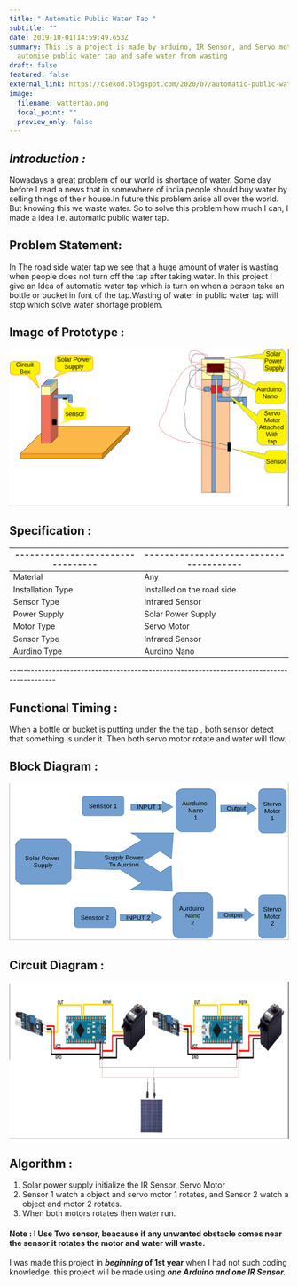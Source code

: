 ```yaml
---
title: " Automatic Public Water Tap "
subtitle: ""
date: 2019-10-01T14:59:49.653Z
summary: This is a project is made by arduino, IR Sensor, and Servo motor which
  automise public water tap and safe water from wasting
draft: false
featured: false
external_link: https://csekod.blogspot.com/2020/07/automatic-public-water-tap.html
image:
  filename: wattertap.png
  focal_point: ""
  preview_only: false
---
```

## ***Introduction :***

Nowadays a great problem of our world is shortage of water. Some day before I read a news that in somewhere of india people should buy water by selling things of their house.In future this problem arise all over the world. But knowing this we waste water. So to solve this problem how much I can, I made a idea i.e. automatic public water tap.

## Problem Statement:

In The road side water tap we see that a huge amount of water is wasting when people does not turn off the tap after taking water. In this project I give an Idea of automatic water tap which is turn on when a person take an bottle or bucket in font of the tap.Wasting of water in public water tap will stop which solve water shortage problem.

## Image of Prototype :

![Picture of The Project ](wattertap.png)

## Specification :

| \--------------------------------- | \--------------------------------------- |
| ---------------------------------- | ---------------------------------------- |
| Material                           | Any                                      |
| Installation Type                  | Installed on the road side               |
| Sensor Type                        | Infrared Sensor                          |
| Power Supply                       | Solar Power Supply                       |
| Motor Type                         | Servo Motor                              |
| Sensor Type                        | Infrared Sensor                          |
| Aurdino Type                       | Aurdino Nano                             |

\-------------------------------------------------------------------------------------------

## Functional Timing :

When a bottle or bucket is putting under the the tap , both sensor detect that something is under it. Then both servo motor rotate and water will flow.

## Block Diagram :

![Block Diagram](block-diagramme.png)

## Circuit Diagram :

![](screenshot-from-2019-10-01-01-11-57.png)

## Algorithm :

1. Solar power supply initialize the IR Sensor, Servo Motor
2. Sensor 1 watch a object and servo motor 1 rotates, and Sensor 2 watch a object and motor 2 rotates.
3. When both motors rotates then water run.

#### Note : I Use Two sensor, beacause if any unwanted obstacle comes near the sensor it rotates the motor and water will waste.

I was made this project in ***beginning* of 1st year** when I had not such coding knowledge. this project will be made using ***one Arduino and one IR Sensor.***